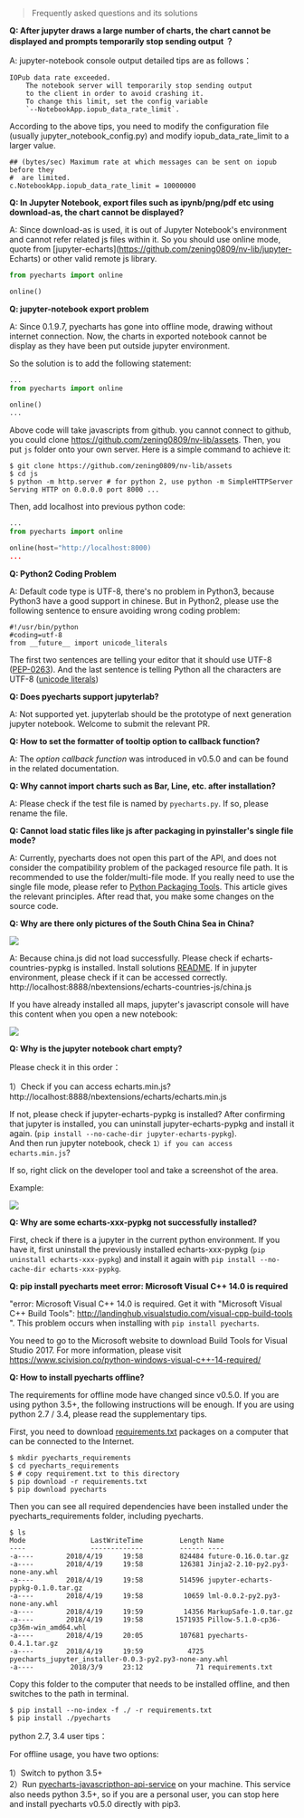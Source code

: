 > Frequently asked questions and its solutions

**Q: After jupyter draws a large number of charts, the chart cannot be displayed and prompts temporarily stop sending output ？**

A: jupyter-notebook console output detailed tips are as follows：

```
IOPub data rate exceeded.
    The notebook server will temporarily stop sending output
    to the client in order to avoid crashing it.
    To change this limit, set the config variable
    `--NotebookApp.iopub_data_rate_limit`.
```

According to the above tips, you need to modify the configuration file (usually jupyter_notebook_config.py) and modify iopub_data_rate_limit to a larger value.

```
## (bytes/sec) Maximum rate at which messages can be sent on iopub before they
#  are limited.
c.NotebookApp.iopub_data_rate_limit = 10000000
```


**Q: In Jupyter Notebook, export files such as ipynb/png/pdf etc using download-as, the chart cannot be displayed?**

A: Since download-as is used, it is out of Jupyter Notebook's environment and cannot refer related js files within it. So you should use online mode, quote from [jupyter-echarts](https://github.com/zening0809/nv-lib/jupyter- Echarts) or other valid remote js library.

```python
from pyecharts import online

online()
```


**Q: jupyter-notebook export problem**

A: Since 0.1.9.7, pyecharts has gone into offline mode, drawing without internet connection. Now, the charts in exported notebook cannot be display as they have been put outside
jupyter environment.

So the solution is to add the following statement:

```python
...
from pyecharts import online

online()
...
```
Above code will take javascripts from github.
you cannot connect to github, you could clone https://github.com/zening0809/nv-lib/assets. Then, you put `js` folder onto your own server. Here is a simple command to achieve it:

```
$ git clone https://github.com/zening0809/nv-lib/assets
$ cd js
$ python -m http.server # for python 2, use python -m SimpleHTTPServer
Serving HTTP on 0.0.0.0 port 8000 ...
```

Then, add localhost into previous python code:

```python
...
from pyecharts import online

online(host="http://localhost:8000)
...
```

**Q: Python2 Coding Problem**

A: Default code type is UTF-8, there's no problem in Python3, because Python3 have a good support in chinese. But in Python2, please use the following sentence to ensure avoiding wrong coding problem:
```
#!/usr/bin/python
#coding=utf-8
from __future__ import unicode_literals
```
The first two sentences are telling your editor that it should use UTF-8 ([PEP-0263](https://www.python.org/dev/peps/pep-0263/)). And the last sentence is telling Python all the characters are UTF-8 ([unicode literals](http://python-future.org/unicode_literals.html))


**Q: Does pyecharts support jupyterlab?**

A: Not supported yet. jupyterlab should be the prototype of next generation jupyter notebook. Welcome to submit the relevant PR.


**Q: How to set the formatter of tooltip option to callback function?**

A: The *option callback function* was introduced in v0.5.0 and can be found in the related documentation.


**Q: Why cannot import charts such as Bar, Line, etc. after installation?**

A: Please check if the test file is named by `pyecharts.py`. If so, please rename the file.


**Q: Cannot load static files like js after packaging in pyinstaller's single file mode?**

A: Currently, pyecharts does not open this part of the API, and does not consider the compatibility problem of the packaged resource file path. It is recommended to use the folder/multi-file mode.
If you really need to use the single file mode, please refer to [Python Packaging Tools](https://kinegratii.github.io/2016/04/23/python-package/). This article gives the relevant principles. After read that, you make some changes on the source code.


**Q: Why are there only pictures of the South China Sea in China?**

![](https://user-images.githubusercontent.com/4280312/37690316-08ef46e0-2ca2-11e8-9f2c-78c41a84bf57.png)

A: Because china.js did not load successfully. Please check if echarts-countries-pypkg is installed. Install solutions [README](https://github.com/zening0809/nv-lib/pyecharts/blob/master/README.md). If in jupyter environment, please check if it can be accessed correctly. http://localhost:8888/nbextensions/echarts-countries-js/china.js

If you have already installed all maps, jupyter's javascript console will have this content when you open a new notebook:

![](https://user-images.githubusercontent.com/4280312/37921785-a472a2b8-3122-11e8-8ee3-cc80a3901d9d.png)


**Q: Why is the jupyter notebook chart empty?**

Please check it in this order：

1）Check if you can access echarts.min.js? http://localhost:8888/nbextensions/echarts/echarts.min.js

If not, please check if jupyter-echarts-pypkg is installed? After confirming that jupyter is installed, you can uninstall jupyter-echarts-pypkg and install it again. (`pip install --no-cache-dir jupyter-echarts-pypkg`).   
And then run jupyter notebook, check `1）if you can access echarts.min.js`?

If so, right click on the developer tool and take a screenshot of the <script>...</script> area.

Example:  

![](https://user-images.githubusercontent.com/4280312/29354092-4c4eecee-8264-11e7-98bb-06ec1b4c06b6.png)


**Q: Why are some echarts-xxx-pypkg not successfully installed?**

First, check if there is a jupyter in the current python environment. If you have it, first uninstall the previously installed echarts-xxx-pypkg (`pip uninstall echarts-xxx-pypkg`) and install it again with `pip install --no-cache-dir echarts-xxx-pypkg`.


**Q: pip install pyecharts meet error: Microsoft Visual C++ 14.0 is required**

"error: Microsoft Visual C++ 14.0 is required. Get it with "Microsoft Visual C++ Build Tools": http://landinghub.visualstudio.com/visual-cpp-build-tools ". This problem occurs when installing with `pip install pyecharts`.  

You need to go to the Microsoft website to download Build Tools for Visual Studio 2017. For more information, please visit https://www.scivision.co/python-windows-visual-c++-14-required/


**Q: How to install pyecharts offline?**

The requirements for offline mode have changed since v0.5.0. If you are using python 3.5+, the following instructions will be enough. If you are using python 2.7 / 3.4, please read the supplementary tips.

First, you need to download [requirements.txt](https://github.com/zening0809/nv-lib/pyecharts/blob/master/requirements.txt) packages on a computer that can be connected to the Internet.
``` shell
$ mkdir pyecharts_requirements
$ cd pyecharts_requirements
$ # copy requirement.txt to this directory
$ pip download -r requirements.txt
$ pip download pyecharts
```
Then you can see all required dependencies have been installed under the pyecharts_requirements folder, including pyecharts.
``` shell
$ ls
Mode                LastWriteTime         Length Name
----                -------------         ------ ----
-a----        2018/4/19     19:58         824484 future-0.16.0.tar.gz
-a----        2018/4/19     19:58         126381 Jinja2-2.10-py2.py3-none-any.whl
-a----        2018/4/19     19:58         514596 jupyter-echarts-pypkg-0.1.0.tar.gz
-a----        2018/4/19     19:58          10659 lml-0.0.2-py2.py3-none-any.whl
-a----        2018/4/19     19:59          14356 MarkupSafe-1.0.tar.gz
-a----        2018/4/19     19:58        1571935 Pillow-5.1.0-cp36-cp36m-win_amd64.whl
-a----        2018/4/19     20:05         107681 pyecharts-0.4.1.tar.gz
-a----        2018/4/19     19:59           4725 pyecharts_jupyter_installer-0.0.3-py2.py3-none-any.whl
-a----         2018/3/9     23:12             71 requirements.txt
```
Copy this folder to the computer that needs to be installed offline, and then switches to the path in terminal.

``` shell
$ pip install --no-index -f ./ -r requirements.txt
$ pip install ./pyecharts
```

python 2.7, 3.4 user tips：

For offline usage, you have two options:

1）Switch to python 3.5+  
2）Run [pyecharts-javascripthon-api-service](https://github.com/zening0809/nv-lib/pyecharts-javascripthon-api-service) on your machine. This service also needs python 3.5+, so if you are a personal user, you can stop here and install pyecharts v0.5.0 directly with pip3.